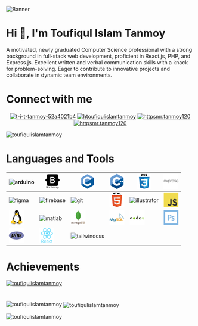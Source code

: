 ![Banner](https://i.ibb.co/j9YWLF4/Toufiqul-Profile-Banner.png)
# Hi 👋, I'm Toufiqul Islam Tanmoy

A motivated, newly graduated Computer Science professional with a       strong background in full-stack web development, proficient in          React.js, PHP, and Express.js. Excellent written and verbal          communication skills with a knack for problem-solving. Eager to         contribute to innovative projects and collaborate in dynamic team       environments.

# Connect with me
<p align="center">
<a href="https://www.linkedin.com/in/md-toufiqul-islam-tanmoy-52a4021b4-web-developer/" target="blank"><img align="center" src="https://raw.githubusercontent.com/rahuldkjain/github-profile-readme-generator/master/src/images/icons/Social/linked-in-alt.svg" alt="t-i-t-tanmoy-52a4021b4" height="40" width="40" /></a>
<a href="https://www.facebook.com/toufiqulislamtanmoy" target="blank"><img align="center" src="https://raw.githubusercontent.com/rahuldkjain/github-profile-readme-generator/master/src/images/icons/Social/facebook.svg" alt="htoufiqulislamtanmoy" height="40" width="40" /></a>
<a href="https://www.instagram.com/mr.tanmoy120/" target="blank"><img align="center" src="https://raw.githubusercontent.com/rahuldkjain/github-profile-readme-generator/master/src/images/icons/Social/instagram.svg" alt="httpsmr.tanmoy120" height="40" width="40" /></a>
<a href="https://toufiqulislamtanmoy.web.app/" target="blank"><img align="center" src="https://i.ibb.co/ZMCQp2y/www.png" alt="httpsmr.tanmoy120" height="40" width="40" /></a>
</p>

<p align="left"> <img src="https://komarev.com/ghpvc/?username=toufiqulislamtanmoy&label=Profile%20views&color=0e75b6&style=flat" alt="toufiqulislamtanmoy" /> </p>


# Languages and Tools

| <img src="https://cdn.worldvectorlogo.com/logos/arduino-1.svg" alt="arduino" width="40" height="40"> | <img src="https://raw.githubusercontent.com/devicons/devicon/master/icons/bootstrap/bootstrap-plain-wordmark.svg" alt="bootstrap" width="40" height="40"> | <img src="https://raw.githubusercontent.com/devicons/devicon/master/icons/c/c-original.svg" alt="c" width="40" height="40"> | <img src="https://raw.githubusercontent.com/devicons/devicon/master/icons/cplusplus/cplusplus-original.svg" alt="cplusplus" width="40" height="40"> | <img src="https://raw.githubusercontent.com/devicons/devicon/master/icons/css3/css3-original-wordmark.svg" alt="css3" width="40" height="40"> | <img src="https://raw.githubusercontent.com/devicons/devicon/master/icons/express/express-original-wordmark.svg" alt="express" width="40" height="40"> |
|---|---|---|---|---|---|
| <img src="https://www.vectorlogo.zone/logos/figma/figma-icon.svg" alt="figma" width="40" height="40"> | <img src="https://www.vectorlogo.zone/logos/firebase/firebase-icon.svg" alt="firebase" width="40" height="40"> | <img src="https://www.vectorlogo.zone/logos/git-scm/git-scm-icon.svg" alt="git" width="40" height="40"> | <img src="https://raw.githubusercontent.com/devicons/devicon/master/icons/html5/html5-original-wordmark.svg" alt="html5" width="40" height="40"> | <img src="https://www.vectorlogo.zone/logos/adobe_illustrator/adobe_illustrator-icon.svg" alt="illustrator" width="40" height="40"> | <img src="https://raw.githubusercontent.com/devicons/devicon/master/icons/javascript/javascript-original.svg" alt="javascript" width="40" height="40"> |
| <img src="https://raw.githubusercontent.com/devicons/devicon/master/icons/linux/linux-original.svg" alt="linux" width="40" height="40"> | <img src="https://upload.wikimedia.org/wikipedia/commons/2/21/Matlab_Logo.png" alt="matlab" width="40" height="40"> | <img src="https://raw.githubusercontent.com/devicons/devicon/master/icons/mongodb/mongodb-original-wordmark.svg" alt="mongodb" width="40" height="40"> | <img src="https://raw.githubusercontent.com/devicons/devicon/master/icons/mysql/mysql-original-wordmark.svg" alt="mysql" width="40" height="40"> | <img src="https://raw.githubusercontent.com/devicons/devicon/master/icons/nodejs/nodejs-original-wordmark.svg" alt="nodejs" width="40" height="40"> | <img src="https://raw.githubusercontent.com/devicons/devicon/master/icons/photoshop/photoshop-line.svg" alt="photoshop" width="40" height="40"> |
| <img src="https://raw.githubusercontent.com/devicons/devicon/master/icons/php/php-original.svg" alt="php" width="40" height="40"> | <img src="https://raw.githubusercontent.com/devicons/devicon/master/icons/react/react-original-wordmark.svg" alt="react" width="40" height="40"> | <img src="https://www.vectorlogo.zone/logos/tailwindcss/tailwindcss-icon.svg" alt="tailwindcss" width="40" height="40"> | | | |

# Achievements
<p align="left"> 
<a href="https://github.com/ryo-ma/github-profile-trophy"><img src="https://github-profile-trophy.vercel.app/?username=toufiqulislamtanmoy" alt="toufiqulislamtanmoy" /></a> </p>

#


<p align="center"><img align="left" src="https://github-readme-stats.vercel.app/api/top-langs?username=toufiqulislamtanmoy&show_icons=true&locale=en&layout=compact" alt="toufiqulislamtanmoy" />
</p>


<p>&nbsp;<img align="center" src="https://github-readme-stats.vercel.app/api?username=toufiqulislamtanmoy&show_icons=true&locale=en" alt="toufiqulislamtanmoy" /></p>

<p><img align="center" src="https://github-readme-streak-stats.herokuapp.com/?user=toufiqulislamtanmoy&" alt="toufiqulislamtanmoy" /></p>
